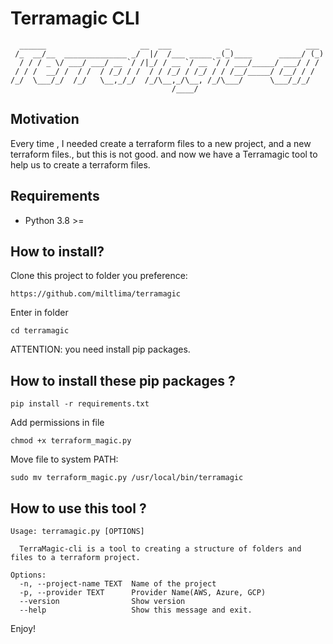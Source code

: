 # Terramagic CLI
```
  ______                     __  ___            _                 ___ 
 /_  __/__  ______________ _/  |/  /___ _____ _(_)____      _____/ (_)
  / / / _ \/ ___/ ___/ __ `/ /|_/ / __ `/ __ `/ / ___/_____/ ___/ / / 
 / / /  __/ /  / /  / /_/ / /  / / /_/ / /_/ / / /__/_____/ /__/ / /  
/_/  \___/_/  /_/   \__,_/_/  /_/\__,_/\__, /_/\___/      \___/_/_/   
                                    /____/                 
```
## Motivation

Every time , I needed create a terraform files to a new project, and a new terraform files., but this is not good. and now we have a Terramagic tool to help us to create a terraform files.

## Requirements

- Python 3.8 >=

## How to install?

Clone this project to folder you preference:

```shell
https://github.com/miltlima/terramagic
```

Enter in folder

```shell
cd terramagic
```

ATTENTION: you need install pip packages.

## How to install these pip packages ?

```shell
pip install -r requirements.txt
```

Add permissions in file

```shell
chmod +x terraform_magic.py
```

Move file to system PATH:

```shell
sudo mv terraform_magic.py /usr/local/bin/terramagic
```

## How to use this tool ?

```shell
Usage: terramagic.py [OPTIONS]

  TerraMagic-cli is a tool to creating a structure of folders and files to a terraform project.

Options:
  -n, --project-name TEXT  Name of the project
  -p, --provider TEXT      Provider Name(AWS, Azure, GCP)
  --version                Show version
  --help                   Show this message and exit.
```

Enjoy!
